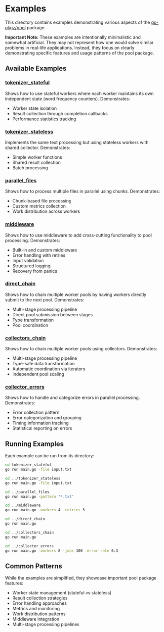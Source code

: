 # Examples

This directory contains examples demonstrating various aspects of the [go-pkgz/pool](https://github.com/go-pkgz/pool) package.

**Important Note:** These examples are intentionally minimalistic and somewhat artificial. They may not represent how one would solve similar problems in real-life applications. Instead, they focus on clearly demonstrating specific features and usage patterns of the pool package.

## Available Examples

### [tokenizer_stateful](./tokenizer_stateful)
Shows how to use stateful workers where each worker maintains its own independent state (word frequency counters). Demonstrates:
- Worker state isolation
- Result collection through completion callbacks
- Performance statistics tracking

### [tokenizer_stateless](./tokenizer_stateless)
Implements the same text processing but using stateless workers with shared collector. Demonstrates:
- Simple worker functions
- Shared result collection
- Batch processing

### [parallel_files](./parallel_files)
Shows how to process multiple files in parallel using chunks. Demonstrates:
- Chunk-based file processing
- Custom metrics collection
- Work distribution across workers

### [middleware](./middleware)
Shows how to use middleware to add cross-cutting functionality to pool processing. Demonstrates:
- Built-in and custom middleware
- Error handling with retries
- Input validation
- Structured logging
- Recovery from panics

### [direct_chain](./direct_chain)
Shows how to chain multiple worker pools by having workers directly submit to the next pool. Demonstrates:
- Multi-stage processing pipeline
- Direct pool submission between stages
- Type transformation
- Pool coordination

### [collectors_chain](./collectors_chain)
Shows how to chain multiple worker pools using collectors. Demonstrates:
- Multi-stage processing pipeline
- Type-safe data transformation
- Automatic coordination via iterators
- Independent pool scaling

### [collector_errors](./collector_errors)
Shows how to handle and categorize errors in parallel processing. Demonstrates:
- Error collection pattern
- Error categorization and grouping
- Timing information tracking
- Statistical reporting on errors

## Running Examples

Each example can be run from its directory:
```bash
cd tokenizer_stateful
go run main.go -file input.txt

cd ../tokenizer_stateless
go run main.go -file input.txt

cd ../parallel_files
go run main.go -pattern "*.txt"

cd ../middleware
go run main.go -workers 4 -retries 3

cd ../direct_chain
go run main.go

cd ../collectors_chain
go run main.go

cd ../collector_errors
go run main.go -workers 8 -jobs 100 -error-rate 0.3
```

## Common Patterns

While the examples are simplified, they showcase important pool package features:
- Worker state management (stateful vs stateless)
- Result collection strategies
- Error handling approaches
- Metrics and monitoring
- Work distribution patterns
- Middleware integration
- Multi-stage processing pipelines